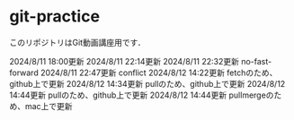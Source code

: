 # git-practice
このリポジトリはGit動画講座用です．

2024/8/11 18:00更新
2024/8/11 22:14更新
2024/8/11 22:32更新 no-fast-forward
2024/8/11 22:47更新 conflict
2024/8/12 14:22更新 fetchのため、github上で更新
2024/8/12 14:34更新 pullのため、github上で更新
2024/8/12 14:44更新 pullのため、github上で更新
2024/8/12 14:44更新 pullmergeのため、mac上で更新